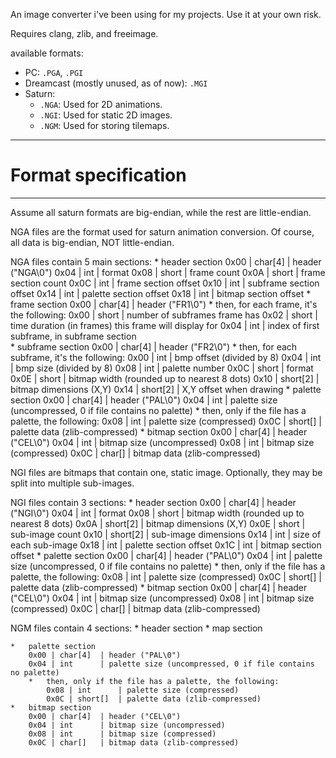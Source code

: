 An image converter i've been using for my projects. Use it at your own risk.

Requires clang, zlib, and freeimage.

available formats:

-	PC: `.PGA`, `.PGI`
-	Dreamcast (mostly unused, as of now): `.MGI`
-	Saturn:
	*	`.NGA`: Used for 2D animations.
	*	`.NGI`: Used for static 2D images.
	*	`.NGM`: Used for storing tilemaps.

---
# Format specification
---

Assume all saturn formats are big-endian, while the rest are little-endian.

NGA files are the format used for saturn animation conversion. Of course, all
data is big-endian, NOT little-endian.

NGA files contain 5 main sections:
	*	header section
		0x00 | char[4]  | header ("NGA\0")
		0x04 | int      | format
		0x08 | short    | frame count
		0x0A | short    | frame section count
		0x0C | int      | frame section offset
		0x10 | int      | subframe section offset
		0x14 | int      | palette section offset
		0x18 | int      | bitmap section offset
	*	frame section
		0x00 | char[4]  | header ("FR1\0")
		*	then, for each frame, it's the following:
			0x00 | short    | number of subframes frame has
			0x02 | short    | time duration (in frames) this frame will display for
			0x04 | int      | index of first subframe, in subframe section	
	*	subframe section
		0x00 | char[4]  | header ("FR2\0")
		*	then, for each subframe, it's the following:
			0x00 | int      | bmp offset (divided by 8)
			0x04 | int      | bmp size (divided by 8)
			0x08 | int      | palette number
			0x0C | short    | format
			0x0E | short    | bitmap width (rounded up to nearest 8 dots)
			0x10 | short[2] | bitmap dimensions (X,Y)
			0x14 | short[2] | X,Y offset when drawing
	*	palette section
		0x00 | char[4]  | header ("PAL\0")
		0x04 | int      | palette size (uncompressed, 0 if file contains no palette)
		*	then, only if the file has a palette, the following:
			0x08 | int      | palette size (compressed)
			0x0C | short[]  | palette data (zlib-compressed)
	*	bitmap section
		0x00 | char[4]  | header ("CEL\0")
		0x04 | int      | bitmap size (uncompressed)
		0x08 | int      | bitmap size (compressed)
		0x0C | char[]   | bitmap data (zlib-compressed)

NGI files are bitmaps that contain one, static image. Optionally,
they may be split into multiple sub-images.

NGI files contain 3 sections:
	*	header section
		0x00 | char[4]  | header ("NGI\0")
		0x04 | int      | format
		0x08 | short    | bitmap width (rounded up to nearest 8 dots)
		0x0A | short[2] | bitmap dimensions (X,Y)
		0x0E | short    | sub-image count
		0x10 | short[2] | sub-image dimensions
		0x14 | int      | size of each sub-image
		0x18 | int      | palette section offset
		0x1C | int      | bitmap section offset
	*	palette section
		0x00 | char[4]  | header ("PAL\0")
		0x04 | int      | palette size (uncompressed, 0 if file contains no palette)
		*	then, only if the file has a palette, the following:
			0x08 | int      | palette size (compressed)
			0x0C | short[]  | palette data (zlib-compressed)
	*	bitmap section
		0x00 | char[4]  | header ("CEL\0")
		0x04 | int      | bitmap size (uncompressed)
		0x08 | int      | bitmap size (compressed)
		0x0C | char[]   | bitmap data (zlib-compressed)

NGM files contain 4 sections:
	*	header section
	*	map section
		
	*	palette section
		0x00 | char[4]  | header ("PAL\0")
		0x04 | int      | palette size (uncompressed, 0 if file contains no palette)
		*	then, only if the file has a palette, the following:
			0x08 | int      | palette size (compressed)
			0x0C | short[]  | palette data (zlib-compressed)
	*	bitmap section
		0x00 | char[4]  | header ("CEL\0")
		0x04 | int      | bitmap size (uncompressed)
		0x08 | int      | bitmap size (compressed)
		0x0C | char[]   | bitmap data (zlib-compressed)
